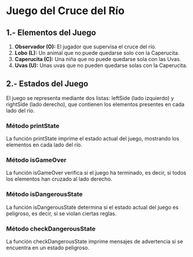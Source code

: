 # Juego del Cruce del Río

## 1.- Elementos del Juego

1. **Observador (O):** El jugador que supervisa el cruce del río.
2. **Lobo (L):** Un animal que no puede quedarse solo con la Caperucita.
3. **Caperucita (C):** Una niña que no puede quedarse sola con las Uvas.
4. **Uvas (U):** Unas uvas que no pueden quedarse solas con la Caperucita.

## 2.- Estados del Juego

El juego se representa mediante dos listas: leftSide (lado izquierdo) y rightSide (lado derecho), que contienen los elementos presentes en cada lado del río.

### Método printState

La función printState imprime el estado actual del juego, mostrando los elementos en cada lado del río.

### Método isGameOver

La función isGameOver verifica si el juego ha terminado, es decir, si todos los elementos han cruzado al lado derecho.

### Método isDangerousState

La función isDangerousState determina si el estado actual del juego es peligroso, es decir, si se violan ciertas reglas.

### Método checkDangerousState

La función checkDangerousState imprime mensajes de advertencia si se encuentra en un estado peligroso.